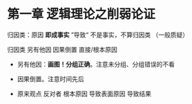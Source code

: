 # 第一章 逻辑理论之削弱论证

归因类：原因 **即成事实**
”导致“ 不是事实，不算归因类 （一般质疑）

归因类 另有他因 因果倒置 直接/根本原因

- 另有他因：**画图！分组正确**。注意未分组、分组错误的不看

- 因果倒置。注意时间先后

- 原来观点 反对者
根本原因 导致表面原因 导致结果



